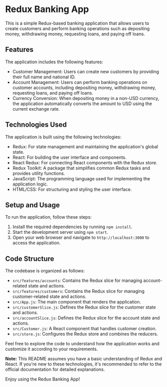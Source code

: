 # Redux Banking App

This is a simple Redux-based banking application that allows users to create customers and perform banking operations such as depositing money, withdrawing money, requesting loans, and paying off loans.

## Features

The application includes the following features:

- Customer Management: Users can create new customers by providing their full name and national ID.
- Account Management: Users can perform banking operations on customer accounts, including depositing money, withdrawing money, requesting loans, and paying off loans.
- Currency Conversion: When depositing money in a non-USD currency, the application automatically converts the amount to USD using the current exchange rate.

## Technologies Used

The application is built using the following technologies:

- Redux: For state management and maintaining the application's global state.
- React: For building the user interface and components.
- React Redux: For connecting React components with the Redux store.
- Redux Toolkit: A package that simplifies common Redux tasks and provides utility functions.
- JavaScript: The programming language used for implementing the application logic.
- HTML/CSS: For structuring and styling the user interface.

## Setup and Usage

To run the application, follow these steps:

1. Install the required dependencies by running `npm install`.
2. Start the development server using `npm start`.
3. Open your web browser and navigate to `http://localhost:3000` to access the application.

## Code Structure

The codebase is organized as follows:

- `src/features/accounts`: Contains the Redux slice for managing account-related state and actions.
- `src/features/customers`: Contains the Redux slice for managing customer-related state and actions.
- `src/App.js`: The main component that renders the application.
- `src/customerSlice.js`: Defines the Redux slice for the customer state and actions.
- `src/accountSlice.js`: Defines the Redux slice for the account state and actions.
- `src/Customer.js`: A React component that handles customer creation.
- `src/store.js`: Configures the Redux store and combines the reducers.

Feel free to explore the code to understand how the application works and customize it according to your requirements.

**Note:** This README assumes you have a basic understanding of Redux and React. If you're new to these technologies, it's recommended to refer to the official documentation for detailed explanations.

Enjoy using the Redux Banking App!
